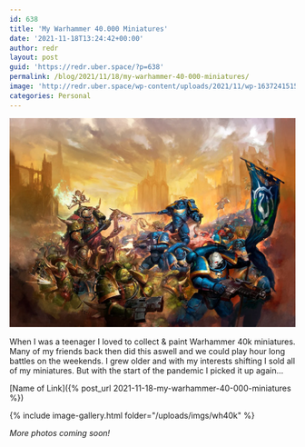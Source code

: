 ```yaml
---
id: 638
title: 'My Warhammer 40.000 Miniatures'
date: '2021-11-18T13:24:42+00:00'
author: redr
layout: post
guid: 'https://redr.uber.space/?p=638'
permalink: /blog/2021/11/18/my-warhammer-40-000-miniatures/
image: 'http://redr.uber.space/wp-content/uploads/2021/11/wp-16372415157458586186737699539129-210x154.jpg'
categories: Personal
---
```


![Warhammer 40k](/uploads/imgs/warhammer%2040k.webp)

When I was a teenager I loved to collect &amp; paint Warhammer 40k miniatures. Many of my friends back then did this aswell and we could play hour long battles on the weekends. I grew older and with my interests shifting I sold all of my miniatures. But with the start of the pandemic I picked it up again…

[Name of Link]({% post_url 2021-11-18-my-warhammer-40-000-miniatures %})

{% include image-gallery.html folder="/uploads/imgs/wh40k" %}

*More photos coming soon!*
